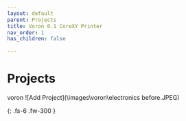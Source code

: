```yaml
---
layout: default
parent: Projects
title: Voron 0.1 CoreXY Printer
nav_order: 1
has_children: false

---
```


# Projects

voron
![Add Project](\images\voron\electronics before.JPEG)

{: .fs-6 .fw-300 }